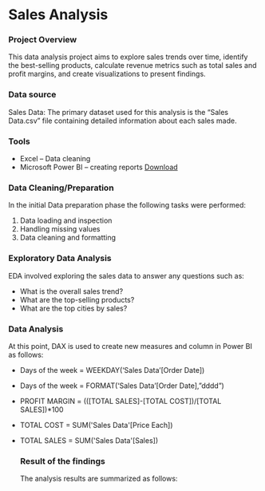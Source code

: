 # Sales Analysis

### Project Overview
This data analysis project aims to explore sales trends over time, identify the best-selling products, calculate revenue metrics such as total sales and profit margins, and create visualizations to present findings.

### Data source
Sales Data: The primary dataset used for this analysis is the “Sales Data.csv” file containing detailed information about each sales made.

### Tools
-	Excel – Data cleaning
-	Microsoft Power BI – creating reports [Download]( https://www.microsoft.com/store/productId/9NTXR16HNW1T?ocid=pdpshare)

### Data Cleaning/Preparation
In the initial Data preparation phase the following tasks were performed:
1.	Data loading and inspection
2.	Handling missing values
3.	Data cleaning and formatting

### Exploratory Data Analysis
EDA involved exploring the sales data to answer any questions such as:
-	What is the overall sales trend?
-	What are the top-selling products?
-	What are the top cities by sales?

### Data Analysis
At this point, DAX is used to create new measures and column in Power BI as follows:
- Days of the week = WEEKDAY(‘Sales Data’[Order Date])
- Days of the week = FORMAT(‘Sales Data’[Order Date],”dddd”)
- PROFIT MARGIN = (([TOTAL SALES]-[TOTAL COST])/[TOTAL SALES])*100
- TOTAL COST = SUM('Sales Data'[Price Each])
- TOTAL SALES = SUM('Sales Data'[Sales])

  ### Result of the findings
  The analysis results are summarized as follows:
  
